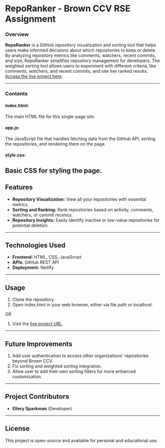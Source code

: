# RepoRanker - Brown CCV RSE Assignment
### Overview
**RepoRanker** is a GitHub repository visualization and sorting tool that helps users make informed decisions about which repositories to keep or delete. By analyzing repository metrics like comments, watchers, recent commits, and size, RepoRanker simplifies repository management for developers. The weighted sorting tool allows users to experiment with different criteria, like comments, watchers, and recent commits, and see live ranked results. 
[Access the live project here](https://brown-reporanker.netlify.app/).

---

### Contents
#### index.html: 
The main HTML file for this single-page site.
#### app.js: 
The JavaScript file that handles fetching data from the GitHub API, sorting the repositories, and rendering them on the page.
#### style.css: 
Basic CSS for styling the page.
---

## Features
- **Repository Visualization:** View all your repositories with essential metrics.
- **Sorting and Ranking:** Rank repositories based on activity, comments, watchers, or commit recency.
- **Repository Insights:** Easily identify inactive or low-value repositories for potential deletion.

---

## Technologies Used
- **Frontend:** HTML, CSS, JavaScript
- **APIs:** GitHub REST API
- **Deployment:** Netlify

---

## Usage
1. Clone the repository. 
2. Open index.html in your web browser, either via file path or localhost.

OR
1. Visit the [live project URL](https://brown-reporanker.netlify.app/).

---

## Future Improvements
1. Add user authentication to access other organizations' repositories beyond Brown CCV.
2. Fix sorting and weighted sorting integration.
3. Allow user to add their own sorting filters for more enhanced customization.

---

## Project Contributors
- **Ellery Sparkman** (Developer)

---

## License
This project is open-source and available for personal and educational use.
